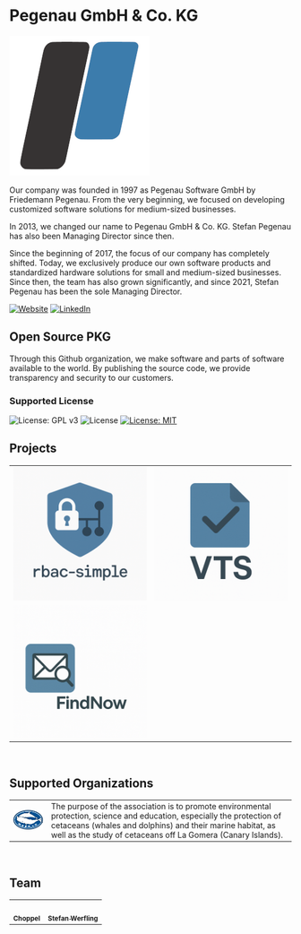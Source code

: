 

# Pegenau GmbH & Co. KG

<img src="https://raw.githubusercontent.com/OpenSourcePKG/.github/main/profile/pegenaulogo250.png" alt="rbac-simple" width="250px" />

Our company was founded in 1997 as Pegenau Software GmbH by Friedemann Pegenau. From the very beginning, we focused on developing customized software solutions for medium-sized businesses.

In 2013, we changed our name to Pegenau GmbH & Co. KG. Stefan Pegenau has also been Managing Director since then.

Since the beginning of 2017, the focus of our company has completely shifted. Today, we exclusively produce our own software products and standardized hardware solutions for small and medium-sized businesses. Since then, the team has also grown significantly, and since 2021, Stefan Pegenau has been the sole Managing Director.

[![Website](https://img.shields.io/badge/Website-online-brightgreen)]([https://example.com](https://www.pegenau.de/))
[![LinkedIn](https://img.shields.io/badge/LinkedIn-Company-blue)](https://www.linkedin.com/company/pegenau-gmbh-co-kg)

## Open Source PKG
Through this Github organization, we make software and parts of software available to the world. By publishing the source code, we provide transparency and security to our customers.

### Supported License

![License: GPL v3](https://img.shields.io/badge/License-GPLv3-blue.svg)
![License](https://img.shields.io/badge/License-BSD_3--Clause-blue.svg)
[![License: MIT](https://img.shields.io/badge/License-MIT-blue.svg)](https://opensource.org/licenses/MIT)

## Projects

<div align="center">
  <table>
  <tr>
    <td >
        <a href="https://github.com/OpenSourcePKG/rbac-simple">
          <img src="https://raw.githubusercontent.com/OpenSourcePKG/.github/main/profile/rbac-simple.png" alt="rbac-simple" width="250px" />
        </a>
    </td>
    <td>
      <a href="https://github.com/OpenSourcePKG/vts">
          <img src="https://raw.githubusercontent.com/OpenSourcePKG/.github/main/profile/vtslogo.png" alt="VTS" width="250px" />
        </a>
    </td>
  </tr>
  <tr>
    <td>
      <a href="https://github.com/OpenSourcePKG/findnow_tbplugin">
          <img src="https://raw.githubusercontent.com/OpenSourcePKG/.github/main/profile/tbfindnowlogo.png" alt="Thunderbird plugin FindNow" width="250px" />
        </a>
    </td>
    <td>
    </td>
  </tr>
</table>
</div>
<br>

## Supported Organizations

<div align="center">
  <table>
  <tr>
    <td>
      <a href="https://github.com/M-E-E-R-e-V">
        <img src="https://raw.githubusercontent.com/M-E-E-R-e-V/.github/main/profile/MEER-Logo.svg" alt="M.E.E.R. e.V." width="250px" />
      </a>
    </td>
    <td>
      The purpose of the association is to promote environmental protection, science and education, especially the protection of 
      cetaceans (whales and dolphins) and their marine habitat, as well as the study of cetaceans off La Gomera (Canary Islands).
    </td>
  </tr>
  </table>
</div>
<br>

## Team

<table>
	<tr>
		<td align="center">
			<a href="https://github.com/Choppel">
				<img src="https://avatars.githubusercontent.com/u/14126324?v=4" width="80" alt=""/>
				<br /><sub><b>Choppel</b></sub>
			</a>
		</td>
    <td align="center">
			<a href="https://github.com/stefanwerfling">
				<img src="https://avatars.githubusercontent.com/u/12471903?v=4" width="80" alt=""/>
				<br /><sub><b>Stefan Werfling</b></sub>
			</a>
		</td>
	</tr>
</table>
